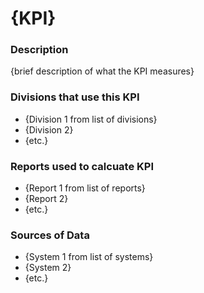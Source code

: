 # {KPI}

### Description
{brief description of what the KPI measures}

### Divisions that use this KPI
- {Division 1 from list of divisions} 
- {Division 2}
- {etc.}

### Reports used to calcuate KPI
- {Report 1 from list of reports}
- {Report 2}
- {etc.}

### Sources of Data
- {System 1 from list of systems}
- {System 2}
- {etc.}
